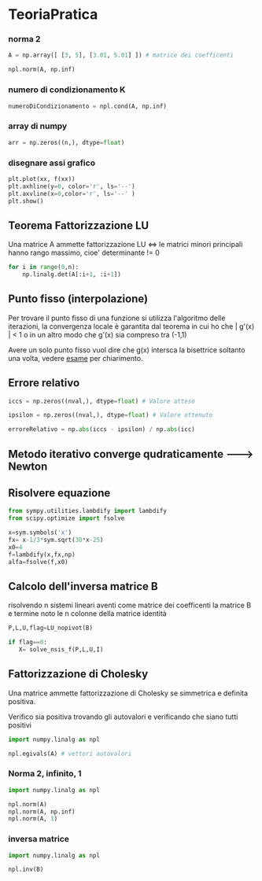 # TeoriaPratica 

### norma 2 
```py
A = np.array([ [3, 5], [3.01, 5.01] ]) # matrice dei coefficenti

npl.norm(A, np.inf)
```
### numero di condizionamento K 
```py
numeroDiCondizionamento = npl.cond(A, np.inf)
``` 
### array di numpy 
```py
arr = np.zeros((n,), dtype=float) 
``` 
### disegnare assi grafico 
```py
plt.plot(xx, f(xx))
plt.axhline(y=0, color='r', ls='--')
plt.axvline(x=0,color='r', ls='--' )
plt.show()
```
## Teorema Fattorizzazione LU

Una matrice A ammette fattorizzazione LU <=> le matrici minori principali hanno rango massimo, cioe' determinante != 0

```py
for i in range(0,n):
	np.linalg.det(A[:i+1, :i+1])
```

## Punto fisso (interpolazione)

Per trovare il punto fisso di una funzione si utilizza l'algoritmo delle iterazioni, la convergenza locale è garantita dal teorema in cui ho che | g'(x) | < 1 o in un altro modo che g'(x) sia compreso tra (-1,1)

Avere un solo punto fisso vuol dire che g(x) intersca la bisettrice soltanto una volta, vedere [esame](Esami/15-Gennaio2021.py) per chiarimento.

## Errore relativo

```py
iccs = np.zeros((nval,), dtype=float) # Valore atteso

ipsilon = np.zeros((nval,), dtype=float) # Valore ottenuto

erroreRelativo = np.abs(iccs - ipsilon) / np.abs(icc) 
```

## Metodo iterativo converge qudraticamente ---> Newton

## Risolvere equazione

```py
from sympy.utilities.lambdify import lambdify
from scipy.optimize import fsolve

x=sym.symbols('x')
fx= x-1/3*sym.sqrt(30*x-25)
x0=4
f=lambdify(x,fx,np)
alfa=fsolve(f,x0)
```

## Calcolo dell'inversa matrice B

risolvendo n sistemi lineari aventi come matrice dei coefficenti la matrice B e termine noto le n colonne della matrice identità

```py
P,L,U,flag=LU_nopivot(B)

if flag==0:
   X= solve_nsis_f(P,L,U,I)
```

## Fattorizzazione di Cholesky 

Una matrice ammette fattorizzazione di Cholesky se simmetrica e definita positiva.

Verifico sia positiva trovando gli autovalori e verificando che siano tutti positivi

```py 
import numpy.linalg as npl 

npl.egivals(A) # vettori autovalori
``` 

### Norma 2, infinito, 1 

```py 
import numpy.linalg as npl 

npl.norm(A) 
npl.norm(A, np.inf)
npl.norm(A, 1)
``` 
### inversa matrice 
```py 
import numpy.linalg as npl 

npl.inv(B)
```